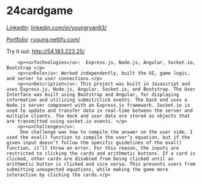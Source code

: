 # 24cardgame

<p><u>LinkedIn</u>: <a class='link' href='https://www.linkedin.com/in/youngryan93/' target="_blank">linkedin.com/in/youngryan93/</a></p>
<p><u>Portfolio</u>: <a class='link' href='http://ryoung.netlify.com/' target="_blank">ryoung.netlify.com/</a></p>
		<p>Try it out: <a class='link' href="http://54.183.223.25/" target="_blank">http://54.183.223.25/</a></p>
		
		<p><u>Technologies</u>:  Express.js, Node.js, Angular, Socket.io, Bootstrap </p>
		<p><u>Role</u>: Worked independently, built the UI, game logic, and server to user connections.</p>
		<p><u>Description</u>: This project was built in Javascript and uses Express.js, Node.js, Angular, Socket.io, and Bootstrap. The User Interface was built using Bootstrap and Angular, for displaying information and utilizing submit/click events. The back end uses a Node.js server component with an Express.js framework. Socket.io is used to update and transfer data in real-time between the server and multiple clients. The deck and user data are stored as objects that are transmitted using socket.io events. </p>
		<p><u>Challenges</u>: 
	     One challenge was how to compile the answer on the user side. I used the eval() function to compile the user’s equation, but if the given input doesn’t follow the specific guidelines of the eval() function, it’ll throw an error. For this reason, the inputs are restricted to clicking the cards and arithmetic buttons. If a card is clicked, other cards are disabled from being clicked until an arithmetic button is clicked and vice versa. This prevents users from submitting unexpected equations, while making the game more interactive by clicking the cards.</p>
